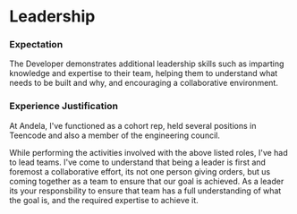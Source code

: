 # Leadership

### Expectation
The Developer demonstrates additional leadership skills such as imparting knowledge and expertise to their team, helping them to understand what needs to be built and why, and encouraging a collaborative environment.

### Experience Justification
At Andela, I've functioned as a cohort rep, held several positions in Teencode and also a member of the engineering council. 

While performing the activities involved with the above listed roles, I've had to lead teams. I've come to understand that being a leader is first and foremost a collaborative effort, its not one person giving orders, but us coming together as a team to ensure that our goal is achieved. As a leader its your responsbility to ensure that team has a full understanding of what the goal is, and the required expertise to achieve it.